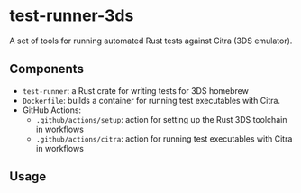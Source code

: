 # test-runner-3ds
<!-- TODO: better name! -->

A set of tools for running automated Rust tests against Citra (3DS emulator).

## Components

* `test-runner`: a Rust crate for writing tests for 3DS homebrew
* `Dockerfile`: builds a container for running test executables with Citra.
* GitHub Actions:
  * `.github/actions/setup`: action for setting up the Rust 3DS toolchain in
    workflows
  * `.github/actions/citra`: action for running test executables with Citra in
    workflows

## Usage

<!-- TODO -->

